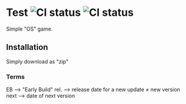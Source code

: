# Test ![CI status](https://img.shields.io/badge/version-EB%20%3A%200.1-brightgreen.svg) ![CI status](https://img.shields.io/badge/rel.-19.10-blue.svg)

Simple "OS" game.

## Installation
Simply download as "zip"

### Terms
EB --> "Early Build"
rel. --> release date for a new update ≠ new version
next --> date of next version
